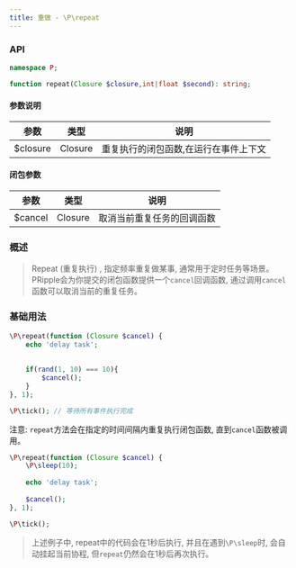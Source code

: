 ```yaml
---
title: 重做 - \P\repeat
---
```


### API

```php
namespace P;

function repeat(Closure $closure,int|float $second): string;
```

#### 参数说明

| 参数       | 类型      | 说明                  |
|----------|---------|---------------------|
| $closure | Closure | 重复执行的闭包函数,在运行在事件上下文 |

#### 闭包参数

| 参数      | 类型      | 说明            |
|---------|---------|---------------|
| $cancel | Closure | 取消当前重复任务的回调函数 |

### 概述

> Repeat (重复执行) , 指定频率重复做某事, 通常用于定时任务等场景。
> PRipple会为你提交的闭包函数提供一个`cancel`回调函数, 通过调用`cancel`函数可以取消当前的重复任务。

### 基础用法

```php
\P\repeat(function (Closure $cancel) {
    echo 'delay task';
    
    
    if(rand(1, 10) === 10){
        $cancel();
    }
}, 1);

\P\tick(); // 等待所有事件执行完成
```

注意: `repeat`方法会在指定的时间间隔内重复执行闭包函数, 直到`cancel`函数被调用。

```php
\P\repeat(function (Closure $cancel) {
    \P\sleep(10);
    
    echo 'delay task';
    
    $cancel();
}, 1);

\P\tick();
```

> 上述例子中, repeat中的代码会在1秒后执行, 并且在遇到`\P\sleep`时, 会自动挂起当前协程, 但`repeat`仍然会在1秒后再次执行。
